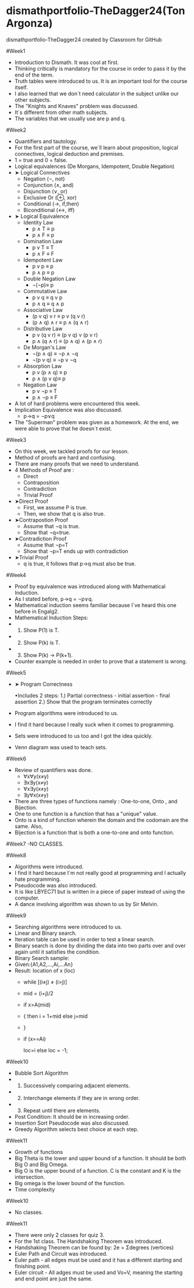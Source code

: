 # dismathportfolio-TheDagger24(Ton Argonza)
dismathportfolio-TheDagger24 created by Classroom for GitHub

#Week1
- Introduction to Dismath. It was cool at first.
- Thinking critically is mandatory for the course in order to pass it by the end of the term.
- Truth tables were introduced to us. It is an important tool for the course itself.
- I also learned that we don`t need calculator in the subject unlike our other subjects.
- The "Knights and Knaves" problem was discussed.
- It`s different from other math subjects. 
- The variables that we usually use are p and q.

#Week2
- Quantifiers and tautology.
- For the first part of the course, we`ll learn about proposition, logical connectives, logical deduction and premises.
- 1 = true and 0 = false.
- Logical equivalences (De Morgans, Idempotent, Double Negation)
- ➤ Logical Connectives
   - Negation (¬, not)
   - Conjunction (∧, and)
   - Disjunction (∨, or)
   - Exclusive Or (⊕, xor)
   - Conditional (→, if,then)
   - Biconditional (↔, iff)
- ➤ Logical Equivalence
   -  Identity Law
      - p ∧ T ≡ p
      - p ∧ F ≡ p
   - Domination Law
      - p v T ≡ T  
      - p ∧ F ≡ F 
   - Idempotent Law
      - p v p ≡ p 
      - p ∧ p ≡ p 
   - Double Negation Law
      - ¬(¬p)≡ p 
   - Commutative Law
      - p v q ≡ q v p
      - p ∧ q ≡ q ∧ p 
   - Associative Law
      - (p v q) v r ≡ p v (q v r) 
      - (p ∧ q) ∧ r ≡ p ∧ (q ∧ r)
   - Distributive Law
      - p v (q v r) ≡ (p v q) v (p v r)
      - p ∧ (q ∧ r) ≡ (p ∧ q) ∧ (p ∧ r) 
   - De Morgan's Law
      - ¬(p ∧ q) ≡ ¬p ∧ ¬q
      - ¬(p v q) ≡ ¬p v ¬q 
   - Absorption Law
      - p v (p ∧ q) ≡ p 
      - p ∧ (p v q)≡ p 
   - Negation Law
      - p v ¬p ≡ T
      - p ∧ ¬p ≡ F 
- A lot of hard problems were encountered this week.
- Implication Equivalence was also discussed.
   - p→q = ¬p∨q 
- The "Superman" problem was given as a homework. At the end, we were able to prove that he doesn`t exist.

#Week3
- On this week, we tackled proofs for our lesson.
- Method of proofs are hard and confusing.
- There are many proofs that we need to understand.
- 4 Methods of Proof are : 
  - Direct
  - Contraposition
  - Contradiction
  - Trivial Proof
- ➤Direct Proof
  - First, we assume P is true.
  - Then, we show that q is also true.
- ➤Contrapostion Proof
  - Assume that ¬q is true.
  - Show that ¬q=true.
- ➤Contradiction Proof
  - Assume that ¬p=T
  - Show that ¬p=T ends up with contradiction
- ➤Trivial Proof
  -  q is true, it follows that p→q must also be true.

#Week4
- Proof by equivalence was introduced along with Mathematical Induction.
- As I stated before,  p→q = ¬p∨q.
- Mathematical induction seems familiar because I`ve heard this one before in Engalg2. 
- Mathematical Induction Steps:
 - 1. Show P(1) is T.
 - 2. Show P(k) is T.
 - 3. Show P(k) -> P(k+1).
- Counter example is needed in order to prove that a statement is wrong.

#Week5
- ➤ Program Correctness

    •Includes 2 steps:
        1.) Partial correctness
         - initial assertion
         - final assertion 
        2.) Show that the program terminates correctly
  
- Program algorithms were introduced to us.
- I find it hard because I really suck when it comes to programming. 
- Sets were introduced to us too and I got the idea quickly.
- Venn diagram was used to teach sets.


#Week6
- Review of quantifiers was done.
   - ∀x∀y(x≠y) 
   - ∃x∃y(x≠y)
   - ∀x∃y(x≠y)
   - ∃y∀x(x≠y) 
- There are three types of functions namely : One-to-one, Onto , and Bijection.
- One to one function is a function that has a "unique" value.
- Onto is a kind of function wherein the domain and the codomain are the same. Also,
- Bijection is a function that is both a one-to-one and onto function.

#Week7
-NO CLASSES.

#Week8
- Algorithms were introduced.
- I find it hard because I`m not really good at programming and I actually hate programming.
- Pseudocode was also introduced.
- It is like LBYEC71 but is written in a piece of paper instead of using the computer.
- A dance involving algorithm was shown to us by Sir Melvin.


#Week9
- Searching algorithms were introduced to us.
- Linear and Binary search.
- Iteration table can be used in order to test a linear search.
- Binary search is done by dividing the data into two parts over and over again until it satisfies the condition.
- Binary Search sample:
 - Given:{A1,A2,...,Ai,...An}
 - Result: location of x (loc)
   - while [(i≠j) ≠ (i>j)]
   - mid = (i+j)/2
    - if x>A(mid)
    - {
       then i = 1+mid
       else j=mid
    - }
    - if (x==Ai)

       loc=i
        else 
        loc = -1;

#Week10
- Bubble Sort Algorithm 
-   1. Successively comparing adjacent elements.
-   2. Interchange elements if they are in wrong order.
-   3. Repeat until there are elements.
-   Post Condition: It should be in increasing order.
- Insertion Sort Pseudocode was also discussed.
- Greedy Algorithm selects best choice at each step.

#Week11
- Growth of functions
- Big Theta is the lower and upper bound of a function. It should be both Big O and Big Omega.
- Big O is the upper bound of a function. C is the constant and K is the intersection.
- Big omega is the lower bound of the function.
- Time complexity

#Week10
- No classes.

#Week11
- There were only 2 classes for quiz 3.
- For the 1st class. The Handshaking Theorem was introduced.
- Handshaking Theorem can be found by: 2e = Σdegrees (vertices)
- Euler Path and Circuit was introduced.
- Euler path - all edges must be used and it has a different starting and finishing point.
- Euler circuit - All adges must be used and Vo=V, meaning the starting and end point are just the same.


